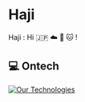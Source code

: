 # Haji
Haji : Hi :jp: :cloud: :brain: :cat: !

## 💻 Ontech
[![Our Technologies](https://skillicons.dev/icons?i=next,typescript)](https://skillicons.dev)
